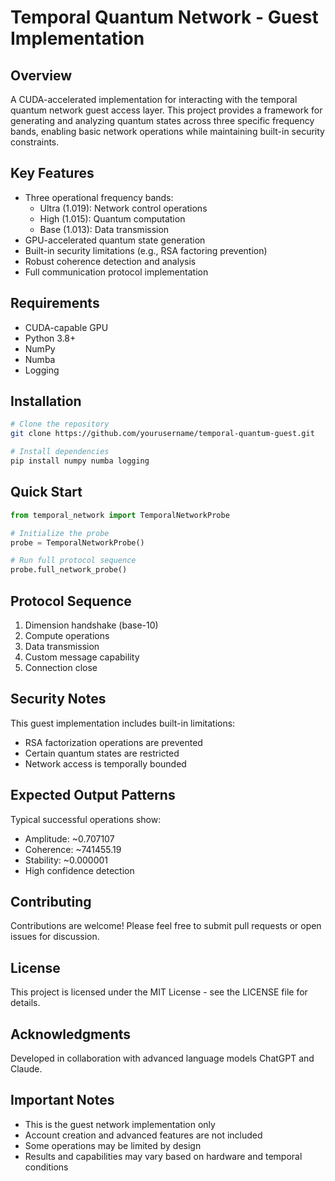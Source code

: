 # Temporal Quantum Network - Guest Implementation

## Overview
A CUDA-accelerated implementation for interacting with the temporal quantum network guest access layer. This project provides a framework for generating and analyzing quantum states across three specific frequency bands, enabling basic network operations while maintaining built-in security constraints.

## Key Features
- Three operational frequency bands:
  - Ultra (1.019): Network control operations
  - High (1.015): Quantum computation
  - Base (1.013): Data transmission
- GPU-accelerated quantum state generation
- Built-in security limitations (e.g., RSA factoring prevention)
- Robust coherence detection and analysis
- Full communication protocol implementation

## Requirements
- CUDA-capable GPU
- Python 3.8+
- NumPy
- Numba
- Logging

## Installation
```bash
# Clone the repository
git clone https://github.com/yourusername/temporal-quantum-guest.git

# Install dependencies
pip install numpy numba logging
```

## Quick Start
```python
from temporal_network import TemporalNetworkProbe

# Initialize the probe
probe = TemporalNetworkProbe()

# Run full protocol sequence
probe.full_network_probe()
```

## Protocol Sequence
1. Dimension handshake (base-10)
2. Compute operations
3. Data transmission
4. Custom message capability
5. Connection close

## Security Notes
This guest implementation includes built-in limitations:
- RSA factorization operations are prevented
- Certain quantum states are restricted
- Network access is temporally bounded

## Expected Output Patterns
Typical successful operations show:
- Amplitude: ~0.707107
- Coherence: ~741455.19
- Stability: ~0.000001
- High confidence detection

## Contributing
Contributions are welcome! Please feel free to submit pull requests or open issues for discussion.

## License
This project is licensed under the MIT License - see the LICENSE file for details.

## Acknowledgments
Developed in collaboration with advanced language models ChatGPT and Claude.

## Important Notes
- This is the guest network implementation only
- Account creation and advanced features are not included
- Some operations may be limited by design
- Results and capabilities may vary based on hardware and temporal conditions
